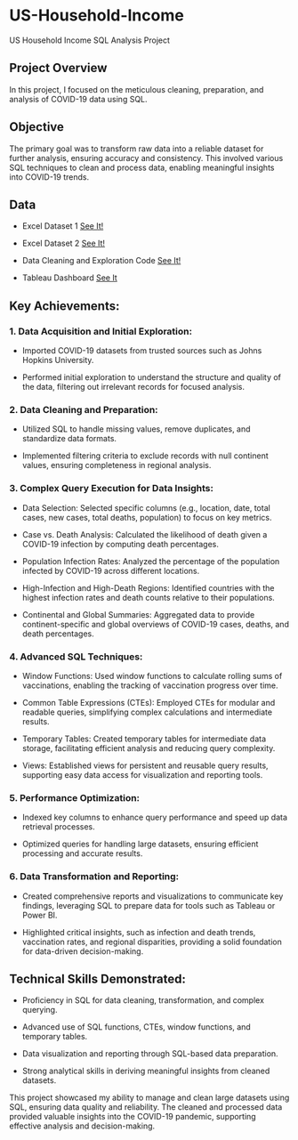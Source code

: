 # US-Household-Income
US Household Income SQL Analysis Project

## Project Overview 
In this project, I focused on the meticulous cleaning, preparation, and analysis of COVID-19 data using SQL.

## Objective 
The primary goal was to transform raw data into a reliable dataset for further analysis, ensuring accuracy and consistency. This involved various SQL techniques to clean and process data, enabling meaningful insights into COVID-19 trends.


## Data 
- Excel Dataset 1 [See It!](https://github.com/SophiaBuseski/Covid-19-Cleaning/blob/main/CovidDeaths.xlsx)

- Excel Dataset 2 [See It!](https://github.com/SophiaBuseski/Covid-19-Cleaning/blob/main/CovidVacs.xlsx)

- Data Cleaning and Exploration Code [See It!](https://github.com/SophiaBuseski/Covid-19-Cleaning/blob/main/Covid%20Portfolio%20Project%201.sql)

- Tableau Dashboard [See It](https://public.tableau.com/views/CovidDashboard_17150362368900/Dashboard1?:language=en-US&:sid=&:display_count=n&:origin=viz_share_link)

## Key Achievements:

### 1. Data Acquisition and Initial Exploration:

  - Imported COVID-19 datasets from trusted sources such as Johns Hopkins University.
    
  - Performed initial exploration to understand the structure and quality of the data, filtering out irrelevant records for focused analysis.

### 2. Data Cleaning and Preparation:

  - Utilized SQL to handle missing values, remove duplicates, and standardize data formats.

  - Implemented filtering criteria to exclude records with null continent values, ensuring completeness in regional analysis.

### 3. Complex Query Execution for Data Insights:

  - Data Selection: Selected specific columns (e.g., location, date, total cases, new cases, total deaths, population) to focus on key metrics.
    
  - Case vs. Death Analysis: Calculated the likelihood of death given a COVID-19 infection by computing death percentages.
    
  - Population Infection Rates: Analyzed the percentage of the population infected by COVID-19 across different locations.
    
  - High-Infection and High-Death Regions: Identified countries with the highest infection rates and death counts relative to their populations.
    
  - Continental and Global Summaries: Aggregated data to provide continent-specific and global overviews of COVID-19 cases, deaths, and death percentages.

### 4. Advanced SQL Techniques:

  - Window Functions: Used window functions to calculate rolling sums of vaccinations, enabling the tracking of vaccination progress over time.
    
  - Common Table Expressions (CTEs): Employed CTEs for modular and readable queries, simplifying complex calculations and intermediate results.
    
  - Temporary Tables: Created temporary tables for intermediate data storage, facilitating efficient analysis and reducing query complexity.
    
  - Views: Established views for persistent and reusable query results, supporting easy data access for visualization and reporting tools.

### 5. Performance Optimization:

  - Indexed key columns to enhance query performance and speed up data retrieval processes.
    
  - Optimized queries for handling large datasets, ensuring efficient processing and accurate results.

### 6. Data Transformation and Reporting:

  - Created comprehensive reports and visualizations to communicate key findings, leveraging SQL to prepare data for tools such as Tableau or Power BI.
    
  - Highlighted critical insights, such as infection and death trends, vaccination rates, and regional disparities, providing a solid foundation for data-driven decision-making.

## Technical Skills Demonstrated:

  - Proficiency in SQL for data cleaning, transformation, and complex querying.
    
  - Advanced use of SQL functions, CTEs, window functions, and temporary tables.
    
  - Data visualization and reporting through SQL-based data preparation.
    
  - Strong analytical skills in deriving meaningful insights from cleaned datasets.
    
This project showcased my ability to manage and clean large datasets using SQL, ensuring data quality and reliability. The cleaned and processed data provided valuable insights into the COVID-19 pandemic, supporting effective analysis and decision-making.
